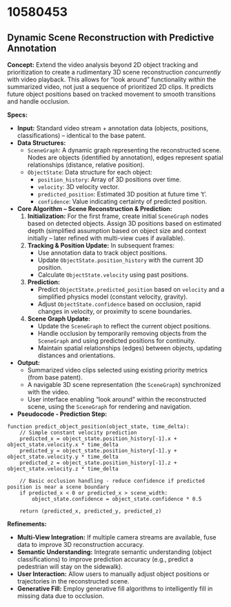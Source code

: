 # 10580453

## Dynamic Scene Reconstruction with Predictive Annotation

**Concept:** Extend the video analysis beyond 2D object tracking and prioritization to create a rudimentary 3D scene reconstruction *concurrently* with video playback. This allows for “look around” functionality *within* the summarized video, not just a sequence of prioritized 2D clips. It predicts future object positions based on tracked movement to smooth transitions and handle occlusion.

**Specs:**

*   **Input:** Standard video stream + annotation data (objects, positions, classifications) – identical to the base patent.
*   **Data Structures:**
    *   `SceneGraph`: A dynamic graph representing the reconstructed scene. Nodes are objects (identified by annotation), edges represent spatial relationships (distance, relative position).
    *   `ObjectState`: Data structure for each object:
        *   `position_history`: Array of 3D positions over time.
        *   `velocity`: 3D velocity vector.
        *   `predicted_position`:  Estimated 3D position at future time ‘t’.
        *   `confidence`:  Value indicating certainty of predicted position.
*   **Core Algorithm – Scene Reconstruction & Prediction:**
    1.  **Initialization:**  For the first frame, create initial `SceneGraph` nodes based on detected objects. Assign 3D positions based on estimated depth (simplified assumption based on object size and context initially – later refined with multi-view cues if available).
    2.  **Tracking & Position Update:**  In subsequent frames:
        *   Use annotation data to track object positions.
        *   Update `ObjectState.position_history` with the current 3D position.
        *   Calculate `ObjectState.velocity` using past positions.
    3.  **Prediction:**
        *   Predict `ObjectState.predicted_position` based on `velocity` and a simplified physics model (constant velocity, gravity).
        *   Adjust `ObjectState.confidence` based on occlusion, rapid changes in velocity, or proximity to scene boundaries.
    4.  **Scene Graph Update:**
        *   Update the `SceneGraph` to reflect the current object positions.
        *   Handle occlusion by temporarily removing objects from the `SceneGraph` and using predicted positions for continuity.
        *   Maintain spatial relationships (edges) between objects, updating distances and orientations.
*   **Output:**
    *   Summarized video clips selected using existing priority metrics (from base patent).
    *   A navigable 3D scene representation (the `SceneGraph`) synchronized with the video.
    *   User interface enabling “look around” within the reconstructed scene, using the `SceneGraph` for rendering and navigation.
*   **Pseudocode -  Prediction Step:**

```pseudocode
function predict_object_position(object_state, time_delta):
    // Simple constant velocity prediction
    predicted_x = object_state.position_history[-1].x + object_state.velocity.x * time_delta
    predicted_y = object_state.position_history[-1].y + object_state.velocity.y * time_delta
    predicted_z = object_state.position_history[-1].z + object_state.velocity.z * time_delta

    // Basic occlusion handling - reduce confidence if predicted position is near a scene boundary
    if predicted_x < 0 or predicted_x > scene_width:
        object_state.confidence = object_state.confidence * 0.5

    return (predicted_x, predicted_y, predicted_z)
```

**Refinements:**

*   **Multi-View Integration:** If multiple camera streams are available, fuse data to improve 3D reconstruction accuracy.
*   **Semantic Understanding:**  Integrate semantic understanding (object classifications) to improve prediction accuracy (e.g., predict a pedestrian will stay on the sidewalk).
*   **User Interaction:** Allow users to manually adjust object positions or trajectories in the reconstructed scene.
*   **Generative Fill:** Employ generative fill algorithms to intelligently fill in missing data due to occlusion.